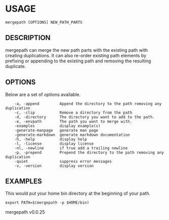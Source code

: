 
# USAGE

	mergepath [OPTIONS] NEW_PATH_PARTS

## DESCRIPTION


mergepath can merge the new path parts with the existing path with creating duplications.
It can also re-order existing path elements by prefixing or appending to the existing
path and removing the resulting duplicate.


## OPTIONS

Below are a set of options available.

```
    -a, -append         Append the directory to the path removing any duplication
    -c, -clip           Remove a directory from the path
    -d, -directory      The directory you want to add to the path.
    -e, -envpath        The path you want to merge with.
    -examples           display example(s)
    -generate-manpage   generate man page
    -generate-markdown  generate markdown documentation
    -h, -help           display help
    -l, -license        display license
    -nl, -newline       if true add a trailing newline
    -p, -prepend        Prepend the directory to the path removing any duplication
    -quiet              suppress error messages
    -v, -version        display version
```


## EXAMPLES


This would put your home bin directory at the beginning of your path.

	export PATH=$(mergepath -p $HOME/bin)


mergepath v0.0.25
